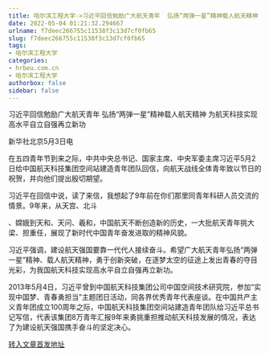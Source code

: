 ```yaml
---
title: 哈尔滨工程大学->习近平回信勉励广大航天青年  弘扬“两弹一星”精神载人航天精神  为航天科技实现高水平自立自强再立新功 | hrbeu.com.cn
date: 2022-05-04 01:21:32.294667
urlname: f7deec266755c11538f3c13d7cf0fb65
slug: f7deec266755c11538f3c13d7cf0fb65
tags: 
- 哈尔滨工程大学
categories:
- hrbeu.com.cn
- 哈尔滨工程大学
authorbox: false
sidebar: false
---
```

习近平回信勉励广大航天青年 弘扬“两弹一星”精神载人航天精神 为航天科技实现高水平自立自强再立新功

新华社北京5月3日电

在五四青年节到来之际，中共中央总书记、国家主席、中央军委主席习近平5月2日给中国航天科技集团空间站建造青年团队回信，向航天战线全体青年致以节日的祝贺，并向他们提出殷切期望。

习近平在回信中说，读了来信，我想起了9年前在你们那里同青年科研人员交流的情景。9年来，从天宫、北斗
<!--more-->
、嫦娥到天和、天问、羲和，中国航天不断创造新的历史，一大批航天青年挑大梁、担重任，展现了新时代中国青年奋发进取的精神风貌。

习近平强调，建设航天强国要靠一代代人接续奋斗。希望广大航天青年弘扬“两弹一星”精神、载人航天精神，勇于创新突破，在逐梦太空的征途上发出青春的夺目光彩，为我国航天科技实现高水平自立自强再立新功。

2013年5月4日，习近平曾到中国航天科技集团公司中国空间技术研究院，参加“实现中国梦、青春勇担当”主题团日活动，同各界优秀青年代表座谈。在中国共产主义青年团成立100周年之际，中国航天科技集团空间站建造青年团队给习近平总书记写信，代表该集团8万青年汇报9年来勇挑重担推动航天科技发展的情况，表达了为建设航天强国携手奋斗的坚定决心。



[转入文章首发地址](http://gongxue.cn/info/1141/70567.htm)